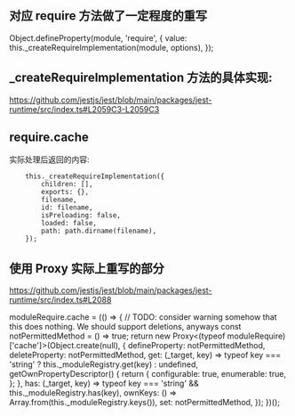 ##  对应 require 方法做了一定程度的重写

Object.defineProperty(module, 'require', {
    value: this._createRequireImplementation(module, options),
});


## _createRequireImplementation 方法的具体实现:
https://github.com/jestjs/jest/blob/main/packages/jest-runtime/src/index.ts#L2059C3-L2059C3


## require.cache

实际处理后返回的内容:

```
    this._createRequireImplementation({
        children: [],
        exports: {},
        filename,
        id: filename,
        isPreloading: false,
        loaded: false,
        path: path.dirname(filename),
    });
```

## 使用 Proxy 实际上重写的部分
https://github.com/jestjs/jest/blob/main/packages/jest-runtime/src/index.ts#L2088

moduleRequire.cache = (() => {
    // TODO: consider warning somehow that this does nothing. We should support deletions, anyways
    const notPermittedMethod = () => true;
    return new Proxy<(typeof moduleRequire)['cache']>(Object.create(null), {
    defineProperty: notPermittedMethod,
    deleteProperty: notPermittedMethod,
    get: (_target, key) =>
        typeof key === 'string' ? this._moduleRegistry.get(key) : undefined,
    getOwnPropertyDescriptor() {
        return {
        configurable: true,
        enumerable: true,
        };
    },
    has: (_target, key) =>
        typeof key === 'string' && this._moduleRegistry.has(key),
    ownKeys: () => Array.from(this._moduleRegistry.keys()),
    set: notPermittedMethod,
    });
})();

